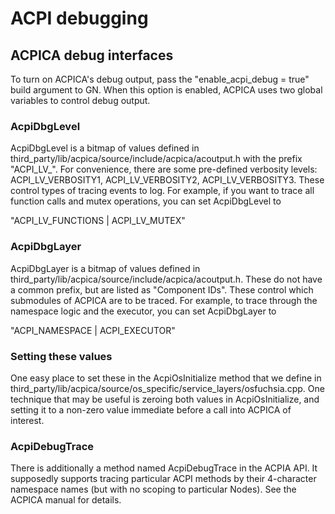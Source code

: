 # ACPI debugging

## ACPICA debug interfaces

To turn on ACPICA's debug output, pass the "enable_acpi_debug = true" build
argument to GN.  When this option is enabled, ACPICA uses two global variables
to control debug output.

### AcpiDbgLevel

AcpiDbgLevel is a bitmap of values defined in
third\_party/lib/acpica/source/include/acpica/acoutput.h with the prefix
"ACPI\_LV\_".  For convenience, there are some pre-defined verbosity levels:
ACPI\_LV\_VERBOSITY1, ACPI\_LV\_VERBOSITY2, ACPI\_LV\_VERBOSITY3.  These control
types of tracing events to log.  For example, if you want to trace all function
calls and mutex operations, you can set AcpiDbgLevel to

"ACPI\_LV\_FUNCTIONS | ACPI\_LV\_MUTEX"

### AcpiDbgLayer

AcpiDbgLayer is a bitmap of values defined in
third\_party/lib/acpica/source/include/acpica/acoutput.h.  These do not have a
common prefix, but are listed as "Component IDs".  These control which
submodules of ACPICA are to be traced.  For example, to trace through the
namespace logic and the executor, you can set AcpiDbgLayer to

"ACPI\_NAMESPACE | ACPI\_EXECUTOR"

### Setting these values

One easy place to set these in the AcpiOsInitialize method that we define in
third\_party/lib/acpica/source/os\_specific/service\_layers/osfuchsia.cpp.
One technique that may be useful is zeroing both values in AcpiOsInitialize, and
setting it to a non-zero value immediate before a call into ACPICA of interest.

### AcpiDebugTrace

There is additionally a method named AcpiDebugTrace in the ACPIA API.  It
supposedly supports tracing particular ACPI methods by their 4-character
namespace names (but with no scoping to particular Nodes).  See the ACPICA
manual for details.
